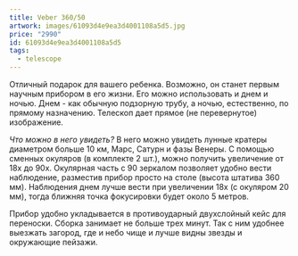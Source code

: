 ```yaml
---
title: Veber 360/50
artwork: images/61093d4e9ea3d4001108a5d5.jpg
price: "2990"
id: 61093d4e9ea3d4001108a5d5
tags:
  - telescope
---
```

Отличный подарок для вашего ребенка. Возможно, он станет первым научным прибором в его жизни. Его можно использовать и днем и ночью. Днем - как обычную подзорную трубу, а ночью, естественно, по прямому назначению. Телескоп дает прямое (не перевернутое) изображение. 

*Что можно в него увидеть?* В него можно увидеть лунные кратеры диаметром больше 10 км, Марс, Сатурн и фазы Венеры. С помощью сменных окуляров (в комплекте 2 шт.), можно получить увеличение от 18х до 90х. Окулярная часть с 90 зеркалом позволяет удобно вести наблюдение, разместив прибор просто на столе (высота штатива 360 мм). Наблюдения днем лучше вести при увеличении 18х (с окуляром 20 мм), тогда ближняя точка фокусировки будет около 5 метров. 

Прибор удобно укладывается в противоударный двухслойный кейс для переноски. Сборка занимает не больше трех минут. Так с ним удобнее выезжать загород, где и небо чище и лучше видны звезды и окружающие пейзажи.